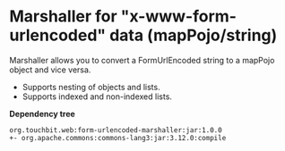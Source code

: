 # Marshaller for "x-www-form-urlencoded" data (mapPojo/string)

Marshaller allows you to convert a FormUrlEncoded string to a mapPojo object and vice versa.

- Supports nesting of objects and lists.
- Supports indexed and non-indexed lists.

**Dependency tree**

```text
org.touchbit.web:form-urlencoded-marshaller:jar:1.0.0
+- org.apache.commons:commons-lang3:jar:3.12.0:compile
```
